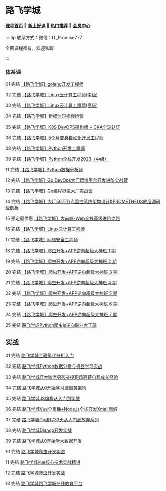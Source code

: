 # 路飞学城

#### [**课程首页**](../../README.md) 💖 [**新上好课**](./xshk.md) 💖 [**热门推荐**](./rmtj.md) 💖 [**会员中心**](./vip.md)

::: tip
联系方式：微信：IT_Promise777

全网课程都有，欢迎私聊

 

:::

### 体系课

01 完结 [【路飞学城】golang开发工程师](https://www.luffycity.com/light-course/go)

02 完结 [【路飞学城】Linux云计算工程师(中级)](https://www.luffycity.com/employment-course/2/detail)

03 完结 [【路飞学城】Linux云计算工程师(高级)](https://www.luffycity.com/employment-course/3/detail)

04 完结 [【路飞学城】新媒体短视频运营](https://www.luffycity.com/light-course/new-media)

05 完结 [【路飞学城】K8S DevOPS架构师 + CKA全球认证](https://www.luffycity.com/light-course)

06 完结 [【路飞学城】5个月变身自动化开发工程师](https://www.luffycity.com/light-course/automation-python)

08 完结 [【路飞学城】Python开发工程师](https://www.luffycity.com/light-course/python)

09 完结 [【路飞学城】Python全栈开发2023（中级）](https://www.luffycity.com/employment-course/1/detail)

11 完结 [【路飞学城】Python数据分析师](https://www.luffycity.com/employment-course/23/detail)

12 完结 [【路飞学城】Go DevOps大厂运维平台开发进阶实战营](https://www.luffycity.com/light-course)

13 完结 [【路飞学城】Go编程挺进⼤⼚实战营](https://www.luffycity.com/light-course)

14 完结 [【路飞学城】大厂50万节点监控系统架构设计&PROMETHEUS底层源码级剖析](https://www.luffycity.com/light-course)

15 预定最优惠 [【路飞学城】大前端-Web全栈高级进阶之路](https://www.luffycity.com/light-course)

16 完结 [【路飞学城】Linux云计算工程师](https://www.luffycity.com/light-course)

17 完结 [【路飞学城】网络安全工程师](https://www.luffycity.com/light-course)

18 完结 [【路飞学城】爬虫开发+APP逆向超级大神班 1 期](https://www.luffycity.com/light-course)

19 完结 [【路飞学城】爬虫开发+APP逆向超级大神班 2 期](https://www.luffycity.com/light-course)

20 完结 [【路飞学城】爬虫开发+APP逆向超级大神班 3 期](https://www.luffycity.com/light-course)

21 完结 [【路飞学城】爬虫开发+APP逆向超级大神班 4 期](https://www.luffycity.com/light-course)

22 完结 [【路飞学城】爬虫开发+APP逆向超级大神班 5 期](https://www.luffycity.com/light-course)

23 完结 [【路飞学城】爬虫开发+APP逆向超级大神班 6 期](https://www.luffycity.com/light-course)

24 完结 [【路飞学城】爬虫开发+APP逆向超级大神班 7 期](https://www.luffycity.com/light-course)

25 完结 [路飞学成Python爬虫js逆向副业大王班](https://www.luffycity.com/light-course)

## 实战

01 完结 [路飞学城金融量化分析入门](https://www.luffycity.com/actual-course/7/detail)

02 完结 [路飞学城Python数据分析与机器学习实战](https://www.luffycity.com/actual-course/23/detail)

03 完结 [路飞学城IT大咖老男孩亲授职场高薪自我成长经验](https://www.luffycity.com/actual-course/68/detail)

04 完结 [路飞学城从0开始学习微服务架构](https://www.luffycity.com/actual-course/123/detail)

05 完结 [路飞学城JS编程从入门到实战](https://www.luffycity.com/actual-course/148/detail)

06 完结 [路飞学城Vue全家桶+Node.js全栈开发Xmall商城](https://www.luffycity.com/actual-course/165/detail)

07 完结 [路飞学城Go编程33天从入门到放弃系列](https://www.luffycity.com/actual-course/69/detail)

08 完结 [路飞学城Django开发实战](https://www.luffycity.com/actual-course/146/detail)

09 完结 [路飞学城从0开始学大数据开发](https://www.luffycity.com/actual-course/157/detail)

10 完结 [路飞学城爬虫开发实战](https://www.luffycity.com/actual-course/145/detail)

11 完结 [路飞学城vue核心技术实战精讲](https://www.luffycity.com/actual-course/161/detail)

12 完结 [路飞学城爬虫开发实战](https://www.luffycity.com/actual-course/145/detail)

13 完结 [路飞学城路飞学城在线教育平台](https://www.luffycity.com/actual-course/170/detail)

